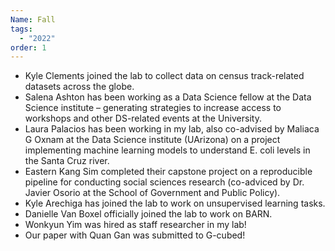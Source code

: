 ```yaml
---
Name: Fall
tags:
  - "2022"
order: 1
---
```

* Kyle Clements joined the lab to collect data on census track-related datasets across the globe.
* Salena Ashton has been working as a Data Science fellow at the Data Science institute – generating strategies to increase access to workshops and other DS-related events at the University.
* Laura Palacios has been working in my lab, also co-advised by Maliaca G Oxnam at the Data Science institute (UArizona) on a project implementing machine learning models to understand E. coli levels in the Santa Cruz river.
* Eastern Kang Sim completed their capstone project on a reproducible pipeline for conducting social sciences research (co-adviced by Dr. Javier Osorio at the School of Government and Public Policy).
* Kyle Arechiga has joined the lab to work on unsupervised learning tasks.
* Danielle Van Boxel officially joined the lab to work on BARN.
* Wonkyun Yim was hired as staff researcher in my lab!
* Our paper with Quan Gan was submitted to G-cubed!
